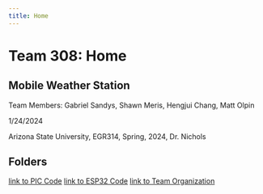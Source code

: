 ```yaml
---
title: Home
---
```


# Team 308: Home

## Mobile Weather Station

Team Members: Gabriel Sandys, Shawn Meris, Hengjui Chang, Matt Olpin

1/24/2024

Arizona State University, EGR314, Spring, 2024, Dr. Nichols

## Folders

[link to PIC Code](/pic/index)
[link to ESP32 Code](/esp32/index)
[link to Team Organization](/Team-Organization)
